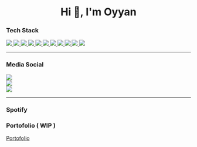 
<h1 align="center">Hi 👋, I'm Oyyan</h1>

<h3 align="left">Tech Stack</h3>
<p align="left">
    <a href="https://developer.mozilla.org/en-US/docs/Web/HTML">
        <img src="https://skillicons.dev/icons?i=html">
    </a>
    <a href="https://developer.mozilla.org/en-US/docs/Web/CSS">
        <img src="https://skillicons.dev/icons?i=css">
    </a>
    <a href="https://devdocs.io/javascript/">
        <img src="https://skillicons.dev/icons?i=js">
    </a>
    <a href="https://www.php.net/docs.php">
        <img src="https://skillicons.dev/icons?i=php">
    </a>
    <a href="https://dart.dev/">
        <img src="https://skillicons.dev/icons?i=dart">
    </a>
    <a href="https://flutter.dev/games?gad_source=1&gclid=Cj0KCQjwxqayBhDFARIsAANWRnSV3OYRFPo5XdSVoBnS8R9HgtDsMPqhRCl9vLR56REQm9LhOvuXbR4aAnT0EALw_wcB&gclsrc=aw.ds">
        <img src="https://skillicons.dev/icons?i=flutter">
    </a>
    <a href="https://tailwindcss.com/">
        <img src="https://skillicons.dev/icons?i=tailwind">
    </a>
    <a href="https://laravel.com/docs/11.x">
        <img src="https://skillicons.dev/icons?i=laravel">
    </a>
    <a href="https://git-scm.com/doc">
        <img src="https://skillicons.dev/icons?i=git">
    </a>
    <a href="https://github.com/Oyyanv">
        <img src="https://skillicons.dev/icons?i=github">
    </a>
    <a href="https://react.dev/">
        <img src="https://skillicons.dev/icons?i=react">
    </a>
</p>
<hr>
<h3 align="left">Media Social</h3>
<p align="left">
    <a href="https://www.instagram.com/oyyn._/" target="_blank" >
        <img src="https://img.shields.io/badge/Instagram-807b7a?style=for-the-badge&logo=instagram&logoColor=white">
    </a>
    <br>
    <a href="https://web.facebook.com/royyweebs.royyweebs/" target="_blank">
        <img src="https://img.shields.io/badge/Facebook-807b7a?style=for-the-badge&logo=facebook&logoColor=white">
    </a>
    <br>
    <a href="https://twitter.com/Oyyany" target="_blank">
        <img src="https://img.shields.io/badge/Twitter-807b7a?style=for-the-badge&logo=twitter&logoColor=white">
    </a>
</p>

<hr>
<h3><b>Spotify</b></h3>

<h3>Portofolio ( WIP )</h3>
<a href="https://porto-oyyanz.vercel.app/" target="_blank">Portofolio</a>
